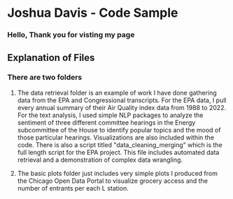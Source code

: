 # Joshua Davis - Code Sample

### Hello, Thank you for visting my page 

## Explanation of Files

### There are two folders 
1) The data retrieval folder is an example of work I have done gathering data from the EPA and Congressional transcripts. For the EPA data, I pull every annual summary of their Air Quality index data from 1988 to 2022. For the text analysis, I used simple NLP packages to analyze the sentiment of three different committee hearings in the Energy subcommittee of the House to identify popular topics and the mood of those particular hearings. Visualizations are also included within the code. There is also a script titled "data_cleaning_merging" which is the full length script for the EPA project. This file includes automated data retrieval and a demonstration of complex data wrangling. 

2) The basic plots folder just includes very simple plots I produced from the Chicago Open Data Portal to visualize grocery access and the number of entrants per each L station. 
